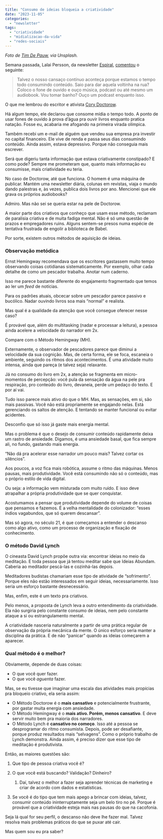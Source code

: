 ```yaml
---
title: "Consumo de ideias bloqueia a criatividade"
date: "2023-11-05"
categories: 
  - "newsletter"
tags: 
  - "criatividade"
  - "midializacao-da-vida"
  - "redes-sociais"
---
```


_Foto de [Tim De Pauw](https://unsplash.com/@tmdpw?utm_content=creditCopyText&utm_medium=referral&utm_source=unsplash), via Unsplash._

Semana passada, Lalai Persson, da newsletter [Espiral](https://lalai.substack.com/), [comentou](https://substack.com/@mentaland/note/c-42985282) o seguinte:

> Talvez o nosso cansaço contínuo aconteça porque estamos o tempo todo consumindo conteúdo. Saio para dar aquela voltinha na rua? Coloco o fone de ouvido e ouço música, podcast ou até mesmo um audiobook. Vou tomar banho? Ouço um podcast enquanto isso.

O que me lembrou do escritor e ativista [Cory Doctorow](https://pluralistic.net/).

Há algum tempo, ele declarou que consome mídia o tempo todo. A ponto de usar fones de ouvido à prova d’água pra ouvir livros enquanto pratica natação. Fosse eu, acabaria me afogando na primeira virada olímpica.

Também recebi um e-mail de alguém que vendeu sua empresa pra investir no capital financeiro. Ele vive de renda e passa seus dias consumindo conteúdo. Ainda assim, estava depressivo. Porque não conseguia mais escrever.

Será que digeriu tanta informação que estava criativamente constipado? E como pode? Sempre me prometeram que, quanto mais informação eu consumisse, mais criatividade eu teria.

No caso de Doctorow, até que funciona. O homem é uma máquina de publicar. Mantém uma newsletter diária, colunas em revistas, viaja o mundo dando palestras e, às vezes, publica dois livros por ano. Mencionei que ele grava os próprios audiobooks?

Admiro. Mas não sei se queria estar na pele de Doctorow.

A maior parte dos criativos que conheço que usam esse método, reclamam de paralisia criativa e de muita fadiga mental. Não é só uma questão de prazos e empregadores ruins. Alguns sentem-se presos numa espécie de tentativa frustrada de engolir a biblioteca de Babel.

Por sorte, existem outros métodos de aquisição de ideias.

### Observação metódica

Ernst Hemingway recomendava que os escritores gastassem muito tempo observando coisas cotidianas sistematicamente. Por exemplo, olhar cada detalhe de como um pescador trabalha. Anotar num caderno.

Isso me parece bastante diferente do engajamento fragmentado que temos ao ler um _feed_ de notícias.

Para os padrões atuais, obcecar sobre um pescador parece passivo e bucólico. Nadar ouvindo livros soa mais “normal” e realista.

Mas qual é a qualidade da atenção que você consegue oferecer nesse caso?

É provável que, além do multitasking (nadar e processar a leitura), a pessoa ainda acelere a velocidade do narrador em 2x.

Compare com o Método Hemingway (MH).

Externamente, o observador de pescadores parece que diminui a velocidade da sua cognição. Mas, de certa forma, ele se foca, escaneia o ambiente, seguindo os ritmos dos acontecimentos. É uma atividade muito intensa, ainda que pareça (e talvez seja) relaxante.

Já no consumo do livro em 2x, a atenção se fragmenta em micro-momentos de percepção: você pula da sensação da água na pele pra respiração, pro conteúdo do livro, devaneia, perde um pedaço do texto. E por aí vai.

Tudo isso parece mais ativo do que o MH. Mas, as sensações, em si, são mais passivas. Você não está propriamente se engajando nelas. Está gerenciando os saltos de atenção. E tentando se manter funcional ou evitar acidentes.

Desconfio que só isso já gaste mais energia mental.

Mas o problema é que o desejo de consumir conteúdo rapidamente deixa um rastro de ansiedade. Digamos, é uma ansiedade basal, que fica sempre ali, no fundo, gastando mais energia.

“Não dá pra acelerar esse narrador um pouco mais? Talvez cortar os silêncios”.

Aos poucos, a voz fica mais robótica, assume o ritmo das máquinas. Menos pausas, mais produtividade. Você está consumindo não só o conteúdo, mas o próprio estilo de vida digital.

Ou seja: a informação vem misturada com muito ruído. E isso deve atrapalhar a própria produtividade que se quer conquistar.

Acostumamos a pensar que produtividade depende do volume de coisas que pensamos e fazemos. É a velha mentalidade do colonizador: “esses índios vagabundos, que só querem descansar”.

Mas só agora, no século 21, é que começamos a entender o descanso como algo ativo, como um processo de organização e fixação de conhecimento.

### O método David Lynch

O cineasta David Lynch propõe outra via: encontrar ideias no meio da meditação. E toda pessoa que já tentou meditar sabe que Ideias Abundam. Caberia ao meditador pescá-las e cozinhá-las depois.

Meditadores budistas chamariam esse tipo de atividade de “sofrimento”. Porque eles não estão interessados em seguir ideias, necessariamente. Isso seria um esforço bastante desnecessário.

Mas, enfim, este é um texto pra criativos.

Pelo menos, a proposta de Lynch leva a outro entendimento da criatividade. Ela não surgiria pelo constante consumo de ideias, nem pelo constante ataque a si ou estrangulamento mental.

A criatividade nasceria naturalmente a partir de uma prática regular de observação da própria mecânica da mente. O único esforço seria manter a disciplina da prática. E de não “panicar” quando as ideias começarem a aparecer.

### Qual método é o melhor?

Obviamente, depende de duas coisas:

- O que você quer fazer.
- O que você _aguenta_ fazer.

Mas, se eu tivesse que imaginar uma escala das atividades mais propícias pra bloqueio criativo, ela seria assim:

- O Método Doctorow é o **mais cansativo** e potencialmente frustrante, por gastar muita energia com ansiedade.
- O Método Hemingway é o **mais ativo. Porém, menos cansativo**. E deve servir muito bem pra maioria dos narradores.
- O Método Lynch é **cansativo no começo**. Isso até a pessoa se desprogramar do ritmo consumista. Depois, pode ser desafiante, porque produz resultados mais “selvagens”. Como o próprio trabalho de Lynch demonstra. Ainda assim, é preciso dizer que esse tipo de meditação é produtivista.

Então, as maiores questões são:

1. Que tipo de pessoa criativa você é?
2. O que você está buscando? Validação? Dinheiro?
    
    1. Daí, talvez o melhor a fazer seja aprender técnicas de marketing e criar de acordo com dados e estatísticas.
3. Se você é do tipo que tem mais apego a brincar com ideias, talvez, consumir conteúdo ininterruptamente seja um belo tiro no pé. Porque é provável que a criatividade esteja mais nas pausas do que na cacofonia.

Seja lá qual for seu perfil, o descanso não deve lhe fazer mal. Talvez resolva mais problemas práticos do que se puxar até cair.

Mas quem sou eu pra saber?
